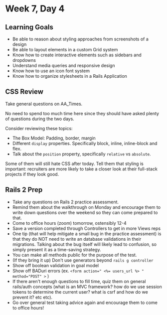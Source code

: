 # Week 7, Day 4

## Learning Goals
- Be able to reason about styling approaches from screenshots of a design
- Be able to layout elements in a custom Grid system
- Know how to create interactive elements such as sidebars and dropdowns
- Understand media queries and responsive design
- Know how to use an icon font system
- Know how to organize stylesheets in a Rails Application

## CSS Review

Take general questions on AA_Times. 

No need to spend too much time here since they should have asked plenty of questions during the two days. 

Consider reviewing these topics:
- The Box Model: Padding, border, margin
- Different `display` properties. Specifically block, inline, inline-block and flex. 
- Talk about the `position` property, specifically `relative` vs `absolute`.

Some of them will still hate CSS after today. Tell them that styling is important: recruiters are more likely to take a closer look at their full-stack projects if they look good.

## Rails 2 Prep

- Take any questions on Rails 2 practice assessment. 
- Remind them about the walkthrough on Monday and encourage them to write down questions over the weekend so they can come prepared to that.
- Come to office hours (zoom) tomorrow, ostensibly 12-4 
- Save a version completed through Controllers to get in more Views reps
- One tip (that will help mitigate a small bug in the practice assessment) is that they do NOT need to write an database validations in their migrations. Talking about the bug itself will likely lead to confusion, so simply present it as a time-saving strategy. 
- You can make all methods public for the purpose of the test.
- (If they bring it up) Don't use generators beyond `rails g controller`
- Show off boolean validation in goal model 
- Show off BADuri errors (ex. `<form action=" <%= users_url %> " method="POST" >` )
- If there aren't enough questions to fill time, quiz them on general rails/auth concepts (what is an MVC framework? how do we use session tokens to determine the current user? what is csrf and how do we prevent it? etc etc). 
- Go over general test taking advice again and encourage them to come to office hours! 
